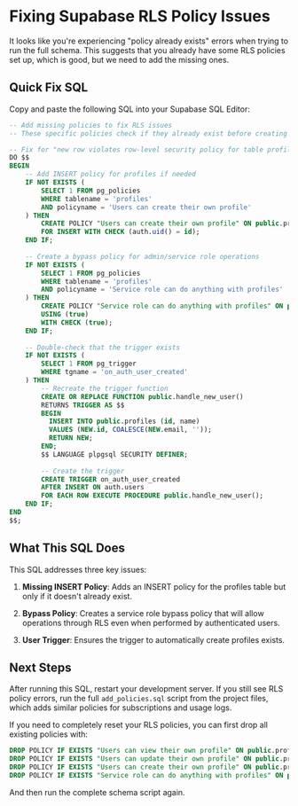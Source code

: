 # Fixing Supabase RLS Policy Issues

It looks like you're experiencing "policy already exists" errors when trying to run the full schema. This suggests that you already have some RLS policies set up, which is good, but we need to add the missing ones.

## Quick Fix SQL

Copy and paste the following SQL into your Supabase SQL Editor:

```sql
-- Add missing policies to fix RLS issues
-- These specific policies check if they already exist before creating them

-- Fix for "new row violates row-level security policy for table profiles"
DO $$
BEGIN
    -- Add INSERT policy for profiles if needed
    IF NOT EXISTS (
        SELECT 1 FROM pg_policies 
        WHERE tablename = 'profiles' 
        AND policyname = 'Users can create their own profile'
    ) THEN
        CREATE POLICY "Users can create their own profile" ON public.profiles
        FOR INSERT WITH CHECK (auth.uid() = id);
    END IF;
    
    -- Create a bypass policy for admin/service role operations
    IF NOT EXISTS (
        SELECT 1 FROM pg_policies 
        WHERE tablename = 'profiles' 
        AND policyname = 'Service role can do anything with profiles'
    ) THEN
        CREATE POLICY "Service role can do anything with profiles" ON public.profiles
        USING (true)
        WITH CHECK (true);
    END IF;
    
    -- Double-check that the trigger exists
    IF NOT EXISTS (
        SELECT 1 FROM pg_trigger 
        WHERE tgname = 'on_auth_user_created'
    ) THEN
        -- Recreate the trigger function
        CREATE OR REPLACE FUNCTION public.handle_new_user()
        RETURNS TRIGGER AS $$
        BEGIN
          INSERT INTO public.profiles (id, name)
          VALUES (NEW.id, COALESCE(NEW.email, ''));
          RETURN NEW;
        END;
        $$ LANGUAGE plpgsql SECURITY DEFINER;
        
        -- Create the trigger
        CREATE TRIGGER on_auth_user_created
        AFTER INSERT ON auth.users
        FOR EACH ROW EXECUTE PROCEDURE public.handle_new_user();
    END IF;
END
$$;
```

## What This SQL Does

This SQL addresses three key issues:

1. **Missing INSERT Policy**: Adds an INSERT policy for the profiles table but only if it doesn't already exist.

2. **Bypass Policy**: Creates a service role bypass policy that will allow operations through RLS even when performed by authenticated users.

3. **User Trigger**: Ensures the trigger to automatically create profiles exists.

## Next Steps

After running this SQL, restart your development server. If you still see RLS policy errors, run the full `add_policies.sql` script from the project files, which adds similar policies for subscriptions and usage logs.

If you need to completely reset your RLS policies, you can first drop all existing policies with:

```sql
DROP POLICY IF EXISTS "Users can view their own profile" ON public.profiles;
DROP POLICY IF EXISTS "Users can update their own profile" ON public.profiles;
DROP POLICY IF EXISTS "Users can create their own profile" ON public.profiles;
DROP POLICY IF EXISTS "Service role can do anything with profiles" ON public.profiles;
```

And then run the complete schema script again. 